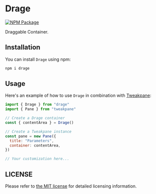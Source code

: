 # Drage

[![NPM Package][npm]][npm-url]

Draggable Container.

## Installation

You can install `Drage` using npm:

```bash
npm i drage
```

## Usage

Here's an example of how to use `Drage` in combination with [Tweakpane](https://github.com/cocopon/tweakpane):

```js
import { Drage } from "drage"
import { Pane } from "tweakpane"

// Create a Drage container
const { contentArea } = Drage()

// Create a Tweakpane instance
const pane = new Pane({
  title: "Parameters",
  container: contentArea,
})

// Your customization here...
```

## LICENSE

Please refer to [the MIT license](https://github.com/ZRNOF/Drage/blob/main/LICENSE) for detailed licensing information.


[npm]: https://img.shields.io/npm/v/drage
[npm-url]: https://www.npmjs.com/package/drage
